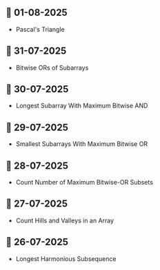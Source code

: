 ## 📅 01-08-2025

* Pascal's Triangle

## 📅 31-07-2025

* Bitwise ORs of Subarrays

## 📅 30-07-2025

* Longest Subarray With Maximum Bitwise AND

## 📅 29-07-2025

* Smallest Subarrays With Maximum Bitwise OR

## 📅 28-07-2025

* Count Number of Maximum Bitwise-OR Subsets

## 📅 27-07-2025

* Count Hills and Valleys in an Array

## 📅 26-07-2025

* Longest Harmonious Subsequence

